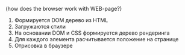 (how does the browser work with WEB-page?)

<ol>
	<li>Формируется DOM дерево из HTML</li>
	<li>Загружаются стили</li>	
	<li>На основании DOM и CSS формируется дерево рендеринга</li>	
	<li>Для каждого элемента расчитывается положение на странице</li>	
	<li>Отрисовка в браузере</li>	
</ol>